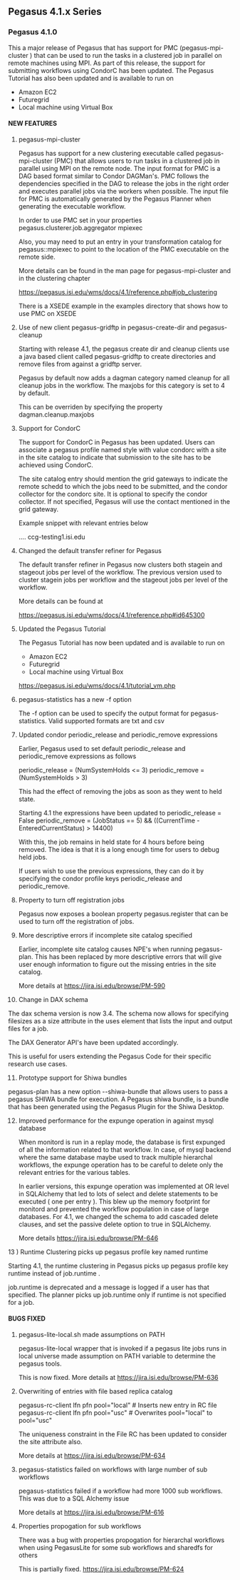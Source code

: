 ## Pegasus 4.1.x Series

### Pegasus 4.1.0

This a major release of Pegasus that has support for PMC
(pegasus-mpi-cluster ) that can be used to run the tasks in a
clustered job in parallel on remote machines using MPI. As part of
this release, the support for submitting workflows using CondorC has
been updated. The Pegasus Tutorial has also been updated and is
available to run on  

   - Amazon EC2
   - Futuregrid
   - Local machine using Virtual Box
 

#### NEW FEATURES

1) pegasus-mpi-cluster

   Pegasus has support for a new clustering executable called
   pegasus-mpi-cluster (PMC) that allows users to run tasks in a clustered
   job in parallel using MPI on the remote node. The input format for
   PMC is a DAG based format similar to Condor DAGMan's. PMC follows
   the dependencies specified in the DAG to release the jobs in the
   right order and executes parallel jobs via the workers when
   possible. The input file for PMC is automatically generated by the
   Pegasus Planner when generating the executable workflow.

   In order to use PMC set in your properties
   pegasus.clusterer.job.aggregator  mpiexec

   Also, you may need to put an entry in your transformation catalog
   for pegasus::mpiexec to point to the location of the PMC executable
   on the remote side.

   More details can be found in the man page for pegasus-mpi-cluster
   and in the clustering chapter

   https://pegasus.isi.edu/wms/docs/4.1/reference.php#job_clustering
    
    There is a XSEDE example in the examples directory that shows how
    to use PMC on XSEDE

2) Use of new client pegasus-gridftp in pegasus-create-dir and
pegasus-cleanup 

    Starting with release 4.1, the pegasus create dir and cleanup
    clients use a java based client called pegasus-gridftp to create
    directories and remove files from against a gridftp server. 

    Pegasus by default now adds a dagman category named cleanup for
    all cleanup jobs in the workflow. The maxjobs for this category is
    set to 4 by default.

    This can be overriden by specifying the property
    dagman.cleanup.maxjobs

3) Support for CondorC

   The support for CondorC in Pegasus has been updated. Users can
   associate a pegasus profile named style with value condorc with a
   site in the site catalog to indicate that submission to the site
   has to be achieved using CondorC.

   The site catalog entry should mention the grid gateways to indicate
   the remote schedd to which the jobs need to be submitted, and the
   condor collector for the condorc site. It is optional to specify
   the condor collector. If not specified, Pegasus will use the
   contact mentioned in the grid gateway.

   Example snippet with relevant entries  below
    <site handle="isi-condorc" arch="x86" os="LINUX">
   
	 <grid type="condor" contact="ccg-testing1.isi.edu" scheduler="Condor" jobtype="compute" total-nodes="50"/>
  	   <grid type="condor" contact="ccg-testing1.isi.edu" scheduler="Condor" jobtype="auxillary" total-nodes="50"/>
    ....
         <!-- specify which condor collector to use -->
	 <profile namespace="condor" key="condor_collector">ccg-testing1.isi.edu</profile>
    </site>


4) Changed the default transfer refiner for Pegasus

   The default transfer refiner in Pegasus now clusters both stagein
   and stageout jobs per level of the workflow. The previous version
   used to cluster stagein jobs per workflow and the stageout jobs per
   level of the workflow.

   More details can be found at 

   https://pegasus.isi.edu/wms/docs/4.1/reference.php#id645300

5) Updated the Pegasus Tutorial

   The Pegasus Tutorial has now been updated and is available to run
   on 
   - Amazon EC2
   - Futuregrid
   - Local machine using Virtual Box

    https://pegasus.isi.edu/wms/docs/4.1/tutorial_vm.php
   
6) pegasus-statistics has a new -f option
   
   The -f option can be used to specify the output format for
   pegasus-statistics. Valid supported formats are txt and csv

7) Updated condor periodic_release and periodic_remove expressions

   Earlier, Pegasus used to set default periodic_release and
   periodic_remove expressions as follows

   periodic_release = (NumSystemHolds <= 3) 
   periodic_remove = (NumSystemHolds > 3) 

   This had the effect of removing the jobs as soon as they went to
   held state.

   Starting 4.1 the expressions have been updated to 
   periodic_release = False 
   periodic_remove = (JobStatus == 5) && ((CurrentTime -
   EnteredCurrentStatus) > 14400) 
   
   With this, the job remains in held state for 4 hours before being
   removed. The idea is that it is a long enough time for users to 
   debug held jobs.
   
   If users wish to use the previous expressions, they can do it by
   specifying the condor profile keys periodic_release and
   periodic_remove. 

8) Property to turn off registration jobs

   Pegasus now exposes a boolean property pegasus.register that can be
   used to turn off the registration of jobs.

9) More descriptive errors if incomplete site catalog specified

   Earlier, incomplete site catalog causes NPE's when running
   pegasus-plan. This has been replaced by more descriptive errors
   that will give user enough information to figure out the missing
   entries in the site catalog.

   More details at
   https://jira.isi.edu/browse/PM-590

10) Change in DAX schema
   
   The dax schema version is now 3.4. The schema now allows for
   specifying filesizes as a size attribute in the uses element that
   lists the input and output files for a job.

   The DAX Generator API's have been updated accordingly.

   This is useful for users extending the Pegasus Code for their
   specific research use cases.

11) Prototype support for Shiwa bundles
   
   pegasus-plan has a new option --shiwa-bundle that allows users to
   pass a pegasus SHIWA bundle for execution.  A Pegasus shiwa bundle,
   is a bundle that has been generated using the Pegasus Plugin for
   the Shiwa Desktop.

12) Improved performance for the expunge operation in against mysql
database 

    When monitord is run in a replay mode, the database is first
    expunged of all the information related to that workflow. In case,
    of mysql backend where the same database maybe used to track
    multiple hierarchal workflows, the expunge operation has to be
    careful to delete only the relevant entries for the various
    tables. 

    In earlier versions, this expunge operation was implemented at OR
    level in SQLAlchemy that led to lots of select and delete
    statements to be executed ( one per entry ). This blew up the
    memory footprint for monitord and prevented the workflow
    population in case of large databases. For 4.1, we changed the
    schema to add cascaded delete clauses, and set the passive delete
    option to true in SQLAlchemy.  

    More details
    https://jira.isi.edu/browse/PM-646

13 ) Runtime Clustering picks up pegasus profile key named runtime
   
   Starting 4.1, the runtime clustering  in Pegasus picks up  pegasus
   profile key runtime instead of job.runtime .  

   job.runtime is deprecated and a message is logged if a user has
   that specified. The planner picks up job.runtime only if runtime is
   not specified for a job. 


#### BUGS FIXED

1) pegasus-lite-local.sh made assumptions on PATH

   pegasus-lite-local wrapper that is invoked if a pegasus lite jobs
   runs in local universe made assumption on PATH variable to
   determine the pegasus tools.

   This is now fixed. More details at 
   https://jira.isi.edu/browse/PM-636
   
2) Overwriting of entries with file based replica catalog

   pegasus-rc-client lfn pfn pool="local" # Inserts new entry in RC file 
   pegasus-rc-client lfn pfn pool="usc" # Overwrites pool="local" to pool="usc" 

   The uniqueness constraint in the File RC has been updated to
   consider the site attribute also.
   
   More details at
   https://jira.isi.edu/browse/PM-634

3) pegasus-statistics failed on workflows with large number of sub
workflows 

   pegasus-statistics failed if a workflow had more 1000 sub
   workflows. This was due to a SQL Alchemy issue

   More details at 
   https://jira.isi.edu/browse/PM-616

4) Properties propogation for sub workflows

   There was a bug with properties propogation for hierarchal
   workflows when using PegasusLite for some sub workflows and
   sharedfs for others

   This is partially fixed.
   https://jira.isi.edu/browse/PM-624